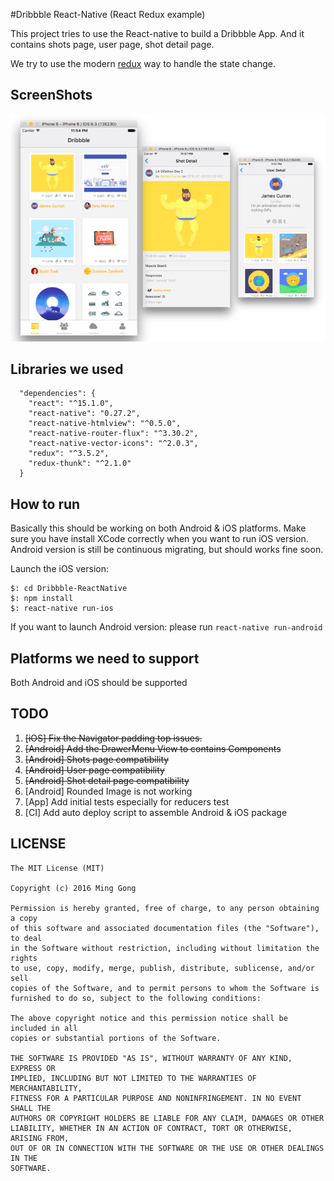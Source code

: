 #Dribbble React-Native (React Redux example)

This project tries to use the React-native to build a
Dribbble App. And it contains shots page, user page,
shot detail page.

We try to use the modern [redux](https://github.com/reactjs/redux) way to handle the state change.

## ScreenShots
![iOS](https://raw.githubusercontent.com/gongmingqm10/Dribbble-ReactNative/master/arts/iOS.png)

## Libraries we used
```
  "dependencies": {
    "react": "^15.1.0",
    "react-native": "0.27.2",
    "react-native-htmlview": "^0.5.0",
    "react-native-router-flux": "^3.30.2",
    "react-native-vector-icons": "^2.0.3",
    "redux": "^3.5.2",
    "redux-thunk": "^2.1.0"
  }
```

## How to run

Basically this should be working on both Android & iOS platforms. Make sure
you have install XCode correctly when you want to run iOS version. Android version
is still be continuous migrating, but should works fine soon.

Launch the iOS version:

```
$: cd Dribbble-ReactNative
$: npm install
$: react-native run-ios
```

If you want to launch Android version: please run `react-native run-android`

## Platforms we need to support

Both Android and iOS should be supported

## TODO

1. ~~[iOS] Fix the Navigator padding top issues.~~
2. ~~[Android] Add the DrawerMenu View to contains Components~~
3. ~~[Android] Shots page compatibility~~
4. ~~[Android] User page compatibility~~
5. ~~[Android] Shot detail page compatibility~~
6. [Android] Rounded Image is not working
7. [App] Add initial tests especially for reducers test
8. [CI] Add auto deploy script to assemble Android & iOS package

## LICENSE
```
The MIT License (MIT)

Copyright (c) 2016 Ming Gong

Permission is hereby granted, free of charge, to any person obtaining a copy
of this software and associated documentation files (the "Software"), to deal
in the Software without restriction, including without limitation the rights
to use, copy, modify, merge, publish, distribute, sublicense, and/or sell
copies of the Software, and to permit persons to whom the Software is
furnished to do so, subject to the following conditions:

The above copyright notice and this permission notice shall be included in all
copies or substantial portions of the Software.

THE SOFTWARE IS PROVIDED "AS IS", WITHOUT WARRANTY OF ANY KIND, EXPRESS OR
IMPLIED, INCLUDING BUT NOT LIMITED TO THE WARRANTIES OF MERCHANTABILITY,
FITNESS FOR A PARTICULAR PURPOSE AND NONINFRINGEMENT. IN NO EVENT SHALL THE
AUTHORS OR COPYRIGHT HOLDERS BE LIABLE FOR ANY CLAIM, DAMAGES OR OTHER
LIABILITY, WHETHER IN AN ACTION OF CONTRACT, TORT OR OTHERWISE, ARISING FROM,
OUT OF OR IN CONNECTION WITH THE SOFTWARE OR THE USE OR OTHER DEALINGS IN THE
SOFTWARE.

```



